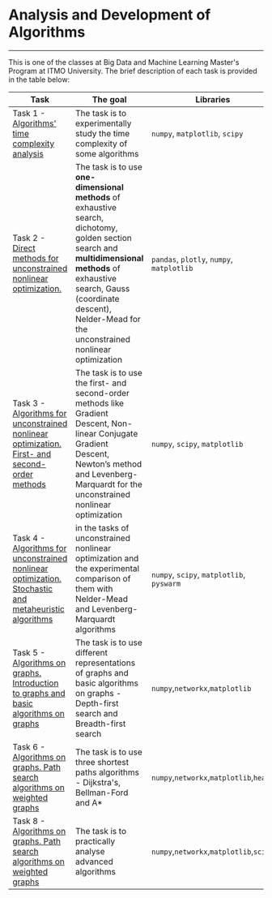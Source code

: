 # Analysis and Development of Algorithms
<hr>
This is one of the classes at Big Data and Machine Learning Master's Program at ITMO University. The brief description of each task is provided in the table below:

| Task | The goal | Libraries |
| ----------- | ----------- | ----------- |
| Task 1 - [Algorithms' time complexity analysis](https://github.com/olpeshiki/Algorithm_Class/blob/main/Analysis%20and%20Development%20of%20Algorithms/Task%201%20-%20Time%20complexity.ipynb)    | The task is to experimentally study the time complexity of some algorithms   | `numpy`, `matplotlib`, `scipy`|
| Task 2 - [Direct methods for unconstrained nonlinear optimization. ](https://github.com/olpeshiki/Algorithm_Class/blob/68a03d68e57516541c90728698e1bde7817dc1d3/Analysis%20and%20Development%20of%20Algorithms/Task%202%20-%20Direct%20optimisation%20methods.ipynb)| The task is to use **one-dimensional methods** of exhaustive search, dichotomy, golden section search and **multidimensional methods** of exhaustive search, Gauss (coordinate descent), Nelder-Mead for the unconstrained nonlinear optimization | `pandas`, `plotly`, `numpy`, `matplotlib` |
| Task 3 - [Algorithms for unconstrained nonlinear optimization. First- and second- order methods](https://github.com/olpeshiki/Algorithm_Class/blob/02b192f55dc8d05af6dcca0ee8f51cf9f6194ef9/Analysis%20and%20Development%20of%20Algorithms/Task%203%20-%201%262%20order%20optimisation%20methods.ipynb) | The task is to use the first- and second-order methods like Gradient Descent, Non-linear Conjugate Gradient Descent, Newton’s method and Levenberg-Marquardt for the unconstrained nonlinear optimization | `numpy`, `scipy`, `matplotlib`  |
| Task 4 - [Algorithms for unconstrained nonlinear optimization. Stochastic and metaheuristic algorithms](https://github.com/olpeshiki/Algorithm_Class/blob/02b192f55dc8d05af6dcca0ee8f51cf9f6194ef9/Analysis%20and%20Development%20of%20Algorithms/Task%204%20-%20Stochastic%20algorithms.ipynb)| in the tasks of unconstrained nonlinear optimization and the experimental comparison of them with Nelder-Mead and Levenberg-Marquardt algorithms | `numpy`, `scipy`, `matplotlib`, `pyswarm`|
|Task 5 - [Algorithms on graphs. Introduction to graphs and basic algorithms on graphs](https://github.com/olpeshiki/Algorithm_Class/blob/02b192f55dc8d05af6dcca0ee8f51cf9f6194ef9/Analysis%20and%20Development%20of%20Algorithms/Task%205%20-%20Basic%20algorithms%20on%20graphs.ipynb) |The task is to use different representations of graphs and basic algorithms on graphs - Depth-first search and Breadth-first search |`numpy`,`networkx`,`matplotlib` |
|Task 6 - [Algorithms on graphs. Path search algorithms on weighted graphs](https://github.com/olpeshiki/Algorithm_Class/blob/02b192f55dc8d05af6dcca0ee8f51cf9f6194ef9/Analysis%20and%20Development%20of%20Algorithms/Task%206%20-%20%20Path%20search%20algorithms%20on%20weighted%20graphs.ipynb) |The task is to use three shortest paths algorithms - Dijkstra's, Bellman-Ford and A*|`numpy`,`networkx`,`matplotlib`,`heapq` |
|Task 8 - [Algorithms on graphs. Path search algorithms on weighted graphs](https://github.com/olpeshiki/Algorithm_Class/blob/02b192f55dc8d05af6dcca0ee8f51cf9f6194ef9/Analysis%20and%20Development%20of%20Algorithms/Task%208%20-%20Practical%20analysis%20of%20advanced%20algorithms.ipynb) |The task is to practically analyse advanced algorithms|`numpy`,`networkx`,`matplotlib`,`scipy` |

